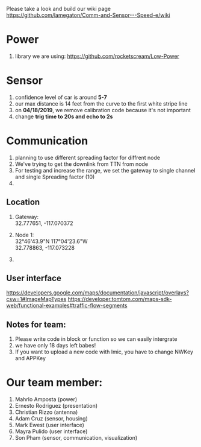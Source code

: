 Please take a look and build our wiki page https://github.com/lamegaton/Comm-and-Sensor---Speed-e/wiki
# Power
1. library we are using: https://github.com/rocketscream/Low-Power


# Sensor
1. confidence level of car is around **5-7**
2. our max distance is 14 feet from the curve to the first white stripe line
3. on **04/18/2019**, we remove calibration code because it's not important
4. change **trig time to 20s and echo to 2s**


# Communication
1. planning to use different spreading factor for diffrent node
2. We've trying to get the downlink from TTN from node 
3. For testing and increase the range, we set the gateway to single channel and single Spreading factor (10)
4. 

## Location
1. Gateway:  
32.777651, -117.070372  

2. Node 1:   
32°46'43.9"N 117°04'23.6"W  
32.778863, -117.073228  

2.

## User interface
https://developers.google.com/maps/documentation/javascript/overlays?csw=1#ImageMapTypes
https://developer.tomtom.com/maps-sdk-web/functional-examples#traffic-flow-segments

## Notes for team:
1. Please write code in block or function so we can easily intergrate
2. we have only 18 days left babes!
3. If you want to upload a new code with lmic, you have to change NWKey and APPKey

# Our team member:  
1. Mahrlo Amposta (power)
2. Ernesto Rodriguez  (presentation)
3. Christian Rizzo (antenna)
4. Adam Cruz (sensor, housing)
5. Mark Ewest (user interface)
6. Mayra Pulido  (user interface)
7. Son Pham (sensor, communication, visualization)

